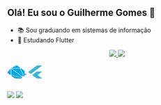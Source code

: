 ## Olá! Eu sou o Guilherme Gomes 👋

- 📚 Sou graduando em sistemas de informação
- 🌱 Estudando Flutter

<div align="center">
  <a href="https://github.com/guilherme-gomes1">
  <img height="180em" src="https://github-readme-stats.vercel.app/api?username=guilherme-gomes1&show_icons=true&theme=tokyonight&include_all_commits=true&count_private=true"/>
  <img height="180em" src="https://github-readme-stats.vercel.app/api/top-langs/?username=guilherme-gomes1&layout=compact&langs_count=7&theme=tokyonight"/>
</div>

<div style="display: inline_block"><br>
  <img align="center" alt="Gui-Dart" height="30" width="40" src="https://raw.githubusercontent.com/devicons/devicon/master/icons/dart/dart-plain.svg">
  <img align="center" alt="Gui-Flutter" height="30" width="40" src="https://raw.githubusercontent.com/devicons/devicon/master/icons/flutter/flutter-plain.svg">
</div>

##

  <div>
  <a href = "mailto:guilhermegg018@gmail.com"><img src="https://img.shields.io/badge/-Gmail-%23333?style=for-the-badge&logo=gmail&logoColor=white" target="_blank"></a>
  <a href="https://www.linkedin.com/in/guilherme-gomes-a3b5ba263/" target="_blank"><img src="https://img.shields.io/badge/-LinkedIn-%230077B5?style=for-the-badge&logo=linkedin&logoColor=white" target="_blank"></a> 
  </div>
